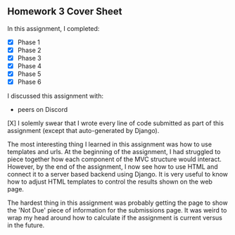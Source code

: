 Homework 3 Cover Sheet
----------------------

In this assignment, I completed:

- [X] Phase 1
- [X] Phase 2
- [X] Phase 3
- [X] Phase 4
- [X] Phase 5
- [X] Phase 6

I discussed this assignment with:
- peers on Discord

[X] I solemly swear that I wrote every line of code submitted as part
of this assignment (except that auto-generated by Django).

The most interesting thing I learned in this assignment was how to use templates and urls. At the beginning 
of the assignment, I had struggled to piece together how each component of the MVC structure would interact. 
However, by the end of the assignment, I now see how to use HTML and connect it to a server based backend
using Django. It is very useful to know how to adjust HTML templates to control the results shown on the
web page. 

The hardest thing in this assignment was probably getting the page to show the 'Not Due' piece of information
for the submissions page. It was weird to wrap my head around how to calculate if the assignment is current
versus in the future. 